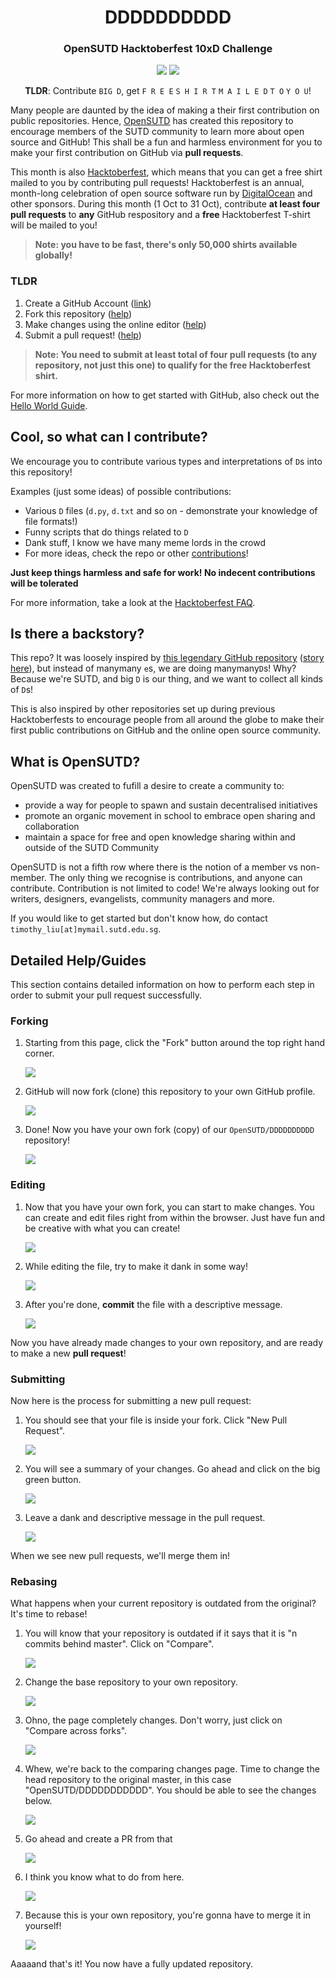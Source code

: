 <h1 align="center">DDDDDDDDDD</h1>
<h3 align="center">OpenSUTD Hacktoberfest 10xD Challenge</h3>
<p align="center"><img src="https://img.shields.io/github/contributors/OpenSUTD/DDDDDDDDDD"> <img src="https://img.shields.io/github/last-commit/OpenSUTD/DDDDDDDDDD"></p>
<p align="center"><b>TLDR</b>: Contribute <code>BIG D</code>, get <code>F R E E</code> <code>S H I R T</code> <code>M A I L E D</code> <code>T O</code> <code>Y O U</code>!</p>

Many people are daunted by the idea of making a their first contribution on public repositories. Hence, [OpenSUTD](https://opensutd.org/) has created this repository to encourage members of the SUTD community to learn more about open source and GitHub! This shall be a fun and harmless environment for you to make your first contribution on GitHub via **pull requests**.

This month is also [Hacktoberfest](https://hacktoberfest.digitalocean.com/), which means that you can get a free shirt mailed to you by contributing pull requests! Hacktoberfest is an annual, month-long celebration of open source software run by [DigitalOcean](https://www.digitalocean.com/) and other sponsors. During this month (1 Oct to 31 Oct), contribute **at least four pull requests** to **any** GitHub respository and a **free** Hacktoberfest T-shirt will be mailed to you!

> **Note: you have to be fast, there's only 50,000 shirts available globally!**

### TLDR

1. Create a GitHub Account ([link](https://github.com/))
2. Fork this repository ([help](#forking))
3. Make changes using the online editor ([help](#editing))
4. Submit a pull request! ([help](#submitting))

> **Note: You need to submit at least total of four pull requests (to any repository, not just this one) to qualify for the free Hacktoberfest shirt.**

For more information on how to get started with GitHub, also check out the [Hello World Guide](https://guides.github.com/activities/hello-world/).

## Cool, so what can I contribute?

We encourage you to contribute various types and interpretations of `D`s into this repository! 

Examples (just some ideas) of possible contributions:

* Various `D` files (`d.py`, `d.txt` and so on - demonstrate your knowledge of file formats!)
* Funny scripts that do things related to `D`
* Dank stuff, I know we have many meme lords in the crowd
* For more ideas, check the repo or other [contributions](https://github.com/OpenSUTD/DDDDDDDDDD/pulls?utf8=%E2%9C%93&q=is%3Apr+is%3Aclosed+D)!

**Just keep things harmless and safe for work! No indecent contributions will be tolerated**

For more information, take a look at the [Hacktoberfest FAQ](https://hacktoberfest.digitalocean.com/faq).

## Is there a backstory?

This repo? It was loosely inspired by [this legendary GitHub repository](https://github.com/eeeeeeeeeeeeeeeeeeeeeeeeeeeeeeee/eeeeeeeeeeeeeeeeeeeeeeeeeeeeeeeeeeeeeeeeeeeeeeeeeeeeeeeeeeeeeeeeeeeeeeeeeeeeeeeeeeeeeeeeeeeeeeeeeeee) ([story here](https://linuxwit.ch/blog/2018/12/e98e/)), but instead of manymany `e`s, we are doing manymany`D`s! Why? Because we're SUTD, and big `D` is our thing, and we want to collect all kinds of `D`s!

This is also inspired by other repositories set up during previous Hacktoberfests to encourage people from all around the globe to make their first public contributions on GitHub and the online open source community. 

## What is OpenSUTD?

OpenSUTD was created to fufill a desire to create a community to:

* provide a way for people to spawn and sustain decentralised initiatives
* promote an organic movement in school to embrace open sharing and collaboration
* maintain a space for free and open knowledge sharing within and outside of the SUTD Community

OpenSUTD is not a fifth row where there is the notion of a member vs non-member. The only thing we recognise is contributions, and anyone can contribute. Contribution is not limited to code! We're always looking out for writers, designers, evangelists, community managers and more.

If you would like to get started but don't know how, do contact `timothy_liu[at]mymail.sutd.edu.sg`.

## Detailed Help/Guides

This section contains detailed information on how to perform each step in order to submit your pull request successfully.

### Forking

1. Starting from this page, click the "Fork" button around the top right hand corner.

   ![](images/fork_1.png)

2. GitHub will now fork (clone) this repository to your own GitHub profile.
   
   ![](images/fork_2.png)

3. Done! Now you have your own fork (copy) of our `OpenSUTD/DDDDDDDDDD` repository!
   
   ![](images/fork_3.png)

### Editing

1. Now that you have your own fork, you can start to make changes. You can create and edit files right from within the browser. Just have fun and be creative with what you can create!
   
   ![](images/edit_1.png)
   
2. While editing the file, try to make it dank in some way!
   
   ![](images/edit_2.png)
   
3. After you're done, **commit** the file with a descriptive message.
   
   ![](images/edit_3.png)

Now you have already made changes to your own repository, and are ready to make a new **pull request**!

### Submitting

Now here is the process for submitting a new pull request:

1. You should see that your file is inside your fork. Click "New Pull Request".
   
   ![](images/submit_1.png)
   
2. You will see a summary of your changes. Go ahead and click on the big green button.
   
   ![](images/submit_2.png)

3. Leave a dank and descriptive message in the pull request.
   
   ![](images/submit_3.png)

When we see new pull requests, we'll merge them in!

### Rebasing

What happens when your current repository is outdated from the original?
It's time to rebase!

1. You will know that your repository is outdated if it says that it is "n commits behind master". Click on "Compare".
   
   ![](images/compare_branch.png)
   
2. Change the base repository to your own repository.
   
   ![](images/before_swap_red.png)

3. Ohno, the page completely changes. Don't worry, just click on "Compare across forks".
   
   ![](images/across_forks_red.png)

4. Whew, we're back to the comparing changes page. Time to change the head repository to the original master, in this case "OpenSUTD/DDDDDDDDDDD". You should be able to see the changes below.

   ![](images/after_swap_red.png)
   
5. Go ahead and create a PR from that

   ![](images/create_pr.png)
   
6. I think you know what to do from here.

   ![](images/make_pr.png)
   
7. Because this is your own repository, you're gonna have to merge it in yourself!

   ![](images/merge_in_red.png)

Aaaaand that's it! You now have a fully updated repository.
